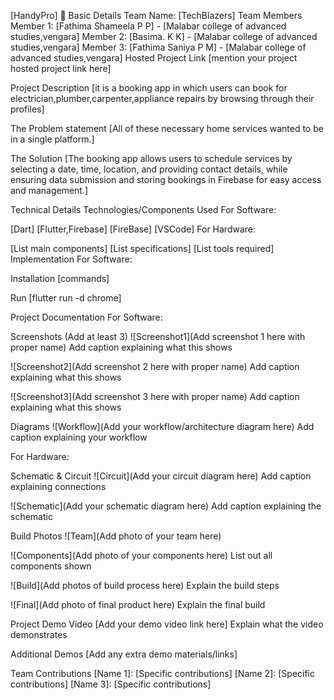 [HandyPro] 🎯
Basic Details
Team Name: [TechBlazers]
Team Members
Member 1: [Fathima Shameela P P] - [Malabar college of advanced studies,vengara]
Member 2: [Basima. K K] - [Malabar college of advanced studies,vengara]
Member 3: [Fathima Saniya P M] - [Malabar college of advanced studies,vengara]
Hosted Project Link
[mention your project hosted project link here]

Project Description
[it is a booking app in which users can book for electrician,plumber,carpenter,appliance repairs by browsing through their profiles]

The Problem statement
[All of these necessary home services wanted to be in a single platform.]

The Solution
[The booking app allows users to schedule services by selecting a date, time, location, and providing contact details, while ensuring data submission and storing bookings in Firebase for easy access and management.]

Technical Details
Technologies/Components Used
For Software:

[Dart]
[Flutter,Firebase]
[FireBase]
[VSCode]
For Hardware:

[List main components]
[List specifications]
[List tools required]
Implementation
For Software:

Installation
[commands]

Run
[flutter run -d chrome]

Project Documentation
For Software:

Screenshots (Add at least 3)
![Screenshot1](Add screenshot 1 here with proper name) Add caption explaining what this shows

![Screenshot2](Add screenshot 2 here with proper name) Add caption explaining what this shows

![Screenshot3](Add screenshot 3 here with proper name) Add caption explaining what this shows

Diagrams
![Workflow](Add your workflow/architecture diagram here) Add caption explaining your workflow

For Hardware:

Schematic & Circuit
![Circuit](Add your circuit diagram here) Add caption explaining connections

![Schematic](Add your schematic diagram here) Add caption explaining the schematic

Build Photos
![Team](Add photo of your team here)

![Components](Add photo of your components here) List out all components shown

![Build](Add photos of build process here) Explain the build steps

![Final](Add photo of final product here) Explain the final build

Project Demo
Video
[Add your demo video link here] Explain what the video demonstrates

Additional Demos
[Add any extra demo materials/links]

Team Contributions
[Name 1]: [Specific contributions]
[Name 2]: [Specific contributions]
[Name 3]: [Specific contributions]
